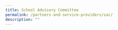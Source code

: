 ```yaml
---
title: School Advisory Committee
permalink: /partners-and-service-providers/sac/
description: ""
---
```

